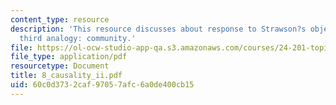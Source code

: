 ```yaml
---
content_type: resource
description: 'This resource discusses about response to Strawson?s objection and The
  third analogy: community.'
file: https://ol-ocw-studio-app-qa.s3.amazonaws.com/courses/24-201-topics-in-the-history-of-philosophy-kant-fall-2005/60c0d3732caf97057afc6a0de400cb15_8_causality_ii.pdf
file_type: application/pdf
resourcetype: Document
title: 8_causality_ii.pdf
uid: 60c0d373-2caf-9705-7afc-6a0de400cb15
---
```

